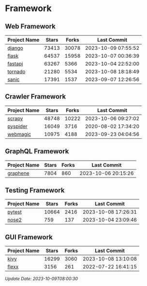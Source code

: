 # Framework

## Web Framework
| Project Name | Stars | Forks | Last Commit |
| ------------ | ----- | ----- | ----------- |
| [django](https://github.com/django/django) | 73413 | 30078 | 2023-10-09 07:55:52 |
| [flask](https://github.com/pallets/flask) | 64537 | 15958 | 2023-10-07 00:36:39 |
| [fastapi](https://github.com/tiangolo/fastapi) | 63267 | 5366 | 2023-10-04 22:52:00 |
| [tornado](https://github.com/tornadoweb/tornado) | 21280 | 5534 | 2023-10-08 18:18:49 |
| [sanic](https://github.com/sanic-org/sanic) | 17391 | 1537 | 2023-09-07 12:26:56 |

## Crawler Framework
| Project Name | Stars | Forks | Last Commit |
| ------------ | ----- | ----- | ----------- |
| [scrapy](https://github.com/scrapy/scrapy) | 48748 | 10222 | 2023-10-06 09:27:02 |
| [pyspider](https://github.com/binux/pyspider) | 16049 | 3716 | 2020-08-02 17:34:20 |
| [webmagic](https://github.com/code4craft/webmagic) | 10975 | 4188 | 2023-09-23 04:04:56 |

## GraphQL Framework
| Project Name | Stars | Forks | Last Commit |
| ------------ | ----- | ----- | ----------- |
| [graphene](https://github.com/graphql-python/graphene) | 7804 | 860 | 2023-10-06 20:15:26 |

## Testing Framework
| Project Name | Stars | Forks | Last Commit |
| ------------ | ----- | ----- | ----------- |
| [pytest](https://github.com/pytest-dev/pytest) | 10664 | 2416 | 2023-10-08 17:26:31 |
| [nose2](https://github.com/nose-devs/nose2) | 759 | 137 | 2023-10-04 23:09:46 |

## GUI Framework
| Project Name | Stars | Forks | Last Commit |
| ------------ | ----- | ----- | ----------- |
| [kivy](https://github.com/kivy/kivy) | 16299 | 3060 | 2023-10-08 13:10:08 |
| [flexx](https://github.com/flexxui/flexx) | 3156 | 261 | 2022-07-22 16:41:15 |

*Update Date: 2023-10-09T08:00:30*
